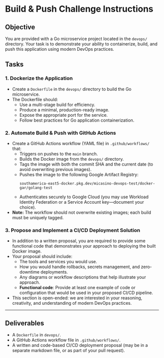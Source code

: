 # Build & Push Challenge Instructions

## Objective

You are provided with a Go microservice project located in the `devops/` directory. Your task is to demonstrate your ability to containerize, build, and push this application using modern DevOps practices.

## Tasks

### 1. Dockerize the Application
- Create a `Dockerfile` in the `devops/` directory to build the Go microservice.
- The Dockerfile should:
  - Use a multi-stage build for efficiency.
  - Produce a minimal, production-ready image.
  - Expose the appropriate port for the service.
  - Follow best practices for Go application containerization.

### 2. Automate Build & Push with GitHub Actions
- Create a GitHub Actions workflow (YAML file) in `.github/workflows/` that:
  - Triggers on pushes to the `main` branch.
  - Builds the Docker image from the `devops/` directory.
  - Tags the image with both the commit SHA and the current date (to avoid overwriting previous images).
  - Pushes the image to the following Google Artifact Registry:
    ```
    southamerica-east5-docker.pkg.dev/micasino-devops-test/docker-gar/golang-test
    ```
  - Authenticates securely to Google Cloud (you may use Workload Identity Federation or a Service Account key—document your choice).
- **Note:** The workflow should not overwrite existing images; each build must be uniquely tagged.

### 3. Propose and Implement a CI/CD Deployment Solution
- In addition to a written proposal, you are required to provide some functional code that demonstrates your approach to deploying the built Docker image.
- Your proposal should include:
  - The tools and services you would use.
  - How you would handle rollbacks, secrets management, and zero-downtime deployments.
  - Any diagrams or workflow descriptions that help illustrate your approach.
  - **Functional code**: Provide at least one example of code or configuration that would be used in your proposed CI/CD pipeline.
- This section is open-ended: we are interested in your reasoning, creativity, and understanding of modern DevOps practices.

---

## Deliverables
- A `Dockerfile` in `devops/`.
- A GitHub Actions workflow file in `.github/workflows/`.
- A written and code-based CI/CD deployment proposal (may be in a separate markdown file, or as part of your pull request).
